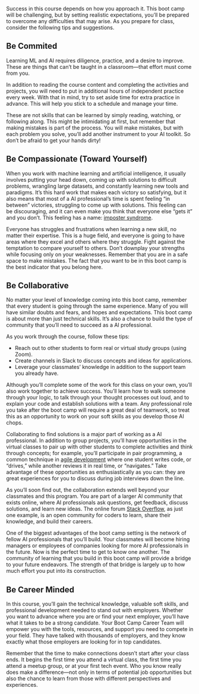 <img style="display: none;" src="https://static.bc-edx.com/ai/ail-v-1-0/prework/m5/img/banner.jpg" alt="lesson banner" />

Success in this course depends on how you approach it. This boot camp will be challenging, but by setting realistic expectations, you’ll be prepared to overcome any difficulties that may arise. As you prepare for class, consider the following tips and suggestions.

## Be Commited

Learning ML and AI requires diligence, practice, and a desire to improve. These are things that can’t be taught in a classroom—that effort must come from you.

In addition to reading the course content and completing the activities and projects, you will need to put in additional hours of independent practice every week. With that in mind, try to set aside time for extra practice in advance. This will help you stick to a schedule and manage your time.

These are not skills that can be learned by simply reading, watching, or following along. This might be intimidating at first, but remember that making mistakes is part of the process. You will make mistakes, but with each problem you solve, you’ll add another instrument to your AI toolkit. So don’t be afraid to get your hands dirty!

## Be Compassionate (Toward Yourself)

When you work with machine learning and artificial intelligence, it usually involves putting your head down, coming up with solutions to difficult problems, wrangling large datasets, and constantly learning new tools and paradigms. It’s this hard work that makes each victory so satisfying, but it also means that most of a AI professional’s time is spent feeling “in between” victories, struggling to come up with solutions. This feeling can be discouraging, and it can even make you think that everyone else “gets it” and you don’t. This feeling has a name: [imposter syndrome](https://caitlinhudon.com/2018/01/19/imposter-syndrome-in-data-science/).

Everyone has struggles and frustrations when learning a new skill, no matter their expertise. This is a huge field, and everyone is going to have areas where they excel and others where they struggle. Fight against the temptation to compare yourself to others. Don’t downplay your strengths while focusing only on your weaknesses. Remember that you are in a safe space to make mistakes. The fact that you want to be in this boot camp is the best indicator that you belong here.

## Be Collaborative

No matter your level of knowledge coming into this boot camp, remember that every student is going through the same experience. Many of you will have similar doubts and fears, and hopes and expectations. This boot camp is about more than just technical skills. It’s also a chance to build the type of community that you’ll need to succeed as a AI professional.

As you work through the course, follow these tips:

*   Reach out to other students to form real or virtual study groups (using Zoom).
*   Create channels in Slack to discuss concepts and ideas for applications.
*   Leverage your classmates’ knowledge in addition to the support team you already have.

Although you’ll complete some of the work for this class on your own, you’ll also work together to achieve success. You’ll learn how to walk someone through your logic, to talk through your thought processes out loud, and to explain your code and establish solutions with a team. Any professional role you take after the boot camp will require a great deal of teamwork, so treat this as an opportunity to work on your soft skills as you develop those AI chops.

Collaborating to find solutions is a major part of working as a AI professional. In addition to group projects, you’ll have opportunities in the virtual classes to pair up with other students to complete activities and think through concepts; for example, you’ll participate in pair programming, a common technique in [agile development](https://www.agilealliance.org/agile101/) where one student writes code, or “drives,” while another reviews it in real time, or “navigates.” Take advantage of these opportunities as enthusiastically as you can: they are great experiences for you to discuss during job interviews down the line.

As you’ll soon find out, the collaboration extends well beyond your classmates and this program. You are part of a larger AI community that exists online, where AI professionals ask questions, get feedback, discuss solutions, and learn new ideas. The online forum [Stack Overflow](https://stackoverflow.com/), as just one example, is an open community for coders to learn, share their knowledge, and build their careers.

One of the biggest advantages of the boot camp setting is the network of fellow AI professionals that you’ll build. Your classmates will become hiring managers or employees of companies looking for more AI professionals in the future. Now is the perfect time to get to know one another. The community of learning that you build in this boot camp will provide a bridge to your future endeavors. The strength of that bridge is largely up to how much effort you put into its construction.

## Be Career Minded

In this course, you’ll gain the technical knowledge, valuable soft skills, and professional development needed to stand out with employers. Whether you want to advance where you are or find your next employer, you’ll have what it takes to be a strong candidate. Your Boot Camp Career Team will empower you with the tools, resources, and support you need to compete in your field. They have talked with thousands of employers, and they know exactly what those employers are looking for in top candidates.

Remember that the time to make connections doesn’t start after your class ends. It begins the first time you attend a virtual class, the first time you attend a meetup group, or at your first tech event. Who you know really does make a difference—not only in terms of potential job opportunities but also the chance to learn from those with different perspectives and experiences.
